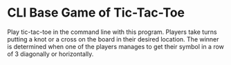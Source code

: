 # CLI Base Game of Tic-Tac-Toe

Play tic-tac-toe in the command line with this program. Players take turns putting a knot or a cross on the board in their desired location. The winner is determined when one of the players manages to get their symbol in a row of 3 diagonally or horizontally. 
